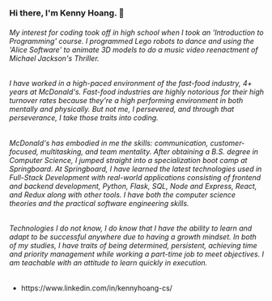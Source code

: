 ### <bold>Hi there, I'm Kenny Hoang.</bold> 👋

###### My interest for coding took off in high school when I took an 'Introduction to Programming' course. I programmed Lego robots to dance and using the 'Alice Software' to animate 3D models to do a music video reenactment of Michael Jackson's Thriller.

###### I have worked in a high-paced environment of the fast-food industry, 4+ years at McDonald's. Fast-food industries are highly notorious for their high turnover rates because they're a high performing environment in both mentally and physically. But not me, I persevered, and through that perseverance, I take those traits into coding.

###### McDonald's has embodied in me the skills: communication, customer-focused, multitasking, and team mentality. After obtaining a B.S. degree in Computer Science, I jumped straight into a specialization boot camp at Springboard. At Springboard, I have learned the latest technologies used in Full-Stack Development with real-world applications consisting of frontend and backend development, Python, Flask, SQL, Node and Express, React, and Redux along with other tools. I have both the computer science theories and the practical software engineering skills.

###### Technologies I do not know, I do know that I have the ability to learn and adapt to be successful anywhere due to having a growth mindset. In both of my studies, I have traits of being determined, persistent, achieving time and priority management while working a part-time job to meet objectives. I am teachable with an attitude to learn quickly in execution. </code>

<ul>
  <li><a>https://www.linkedin.com/in/kennyhoang-cs/</a></li>
</ul>


<!--
**KennyHoang-CS/KennyHoang-CS** is a ✨ _special_ ✨ repository because its `README.md` (this file) appears on your GitHub profile.

Here are some ideas to get you started:

- 🔭 I’m currently working on ...
- 🌱 I’m currently learning ...
- 👯 I’m looking to collaborate on ...
- 🤔 I’m looking for help with ...
- 💬 Ask me about ...
- 📫 How to reach me: ...
- 😄 Pronouns: ...
- ⚡ Fun fact: ...
-->
